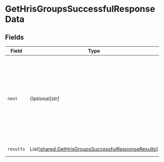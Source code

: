 # GetHrisGroupsSuccessfulResponseData


## Fields

| Field                                                                                                                                   | Type                                                                                                                                    | Required                                                                                                                                | Description                                                                                                                             | Example                                                                                                                                 |
| --------------------------------------------------------------------------------------------------------------------------------------- | --------------------------------------------------------------------------------------------------------------------------------------- | --------------------------------------------------------------------------------------------------------------------------------------- | --------------------------------------------------------------------------------------------------------------------------------------- | --------------------------------------------------------------------------------------------------------------------------------------- |
| `next`                                                                                                                                  | *Optional[str]*                                                                                                                         | :heavy_check_mark:                                                                                                                      | Cursor string that can be passed to the `cursor` query parameter to get the next page. If this is `null`, then there are no more pages. |                                                                                                                                         |
| `results`                                                                                                                               | List[[shared.GetHrisGroupsSuccessfulResponseResults](../../models/shared/gethrisgroupssuccessfulresponseresults.md)]                    | :heavy_check_mark:                                                                                                                      | N/A                                                                                                                                     | [object Object]                                                                                                                         |